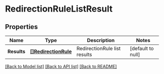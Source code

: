 # RedirectionRuleListResult

## Properties
Name | Type | Description | Notes
------------ | ------------- | ------------- | -------------
**Results** | [**[]RedirectionRule**](RedirectionRule.md) | RedirectionRule list results | [default to null]

[[Back to Model list]](../README.md#documentation-for-models) [[Back to API list]](../README.md#documentation-for-api-endpoints) [[Back to README]](../README.md)

